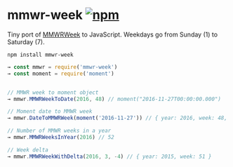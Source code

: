 # mmwr-week [![npm](https://img.shields.io/npm/v/mmwr-week.svg)](https://www.npmjs.com/package/mmwr-week)

Tiny port of [MMWRWeek](https://github.com/jarad/MMWRweek) to JavaScript.
Weekdays go from Sunday (1) to Saturday (7).

```shell
npm install mmwr-week
```

```js
→ const mmwr = require('mmwr-week')
→ const moment = require('moment')


// MMWR week to moment object
→ mmwr.MMWRWeekToDate(2016, 48) // moment("2016-11-27T00:00:00.000") 

// Moment date to MMWR week
→ mmwr.DateToMMWRWeek(moment('2016-11-27')) // { year: 2016, week: 48, day: 1 }

// Number of MMWR weeks in a year
→ mmwr.MMWRWeeksInYear(2016) // 52

// Week delta
→ mmwr.MMWRWeekWithDelta(2016, 3, -4) // { year: 2015, week: 51 }
```
